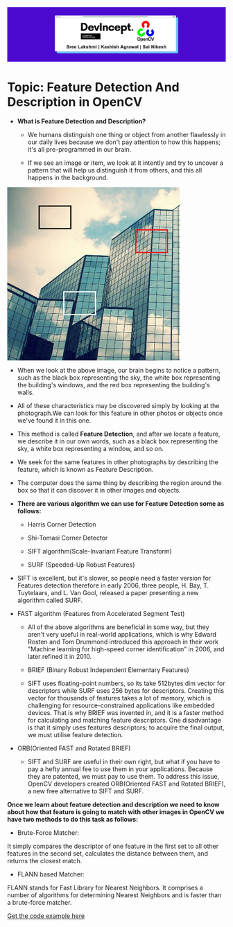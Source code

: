 <img src="https://github.com/sreelakshmig009/Intern-Work/blob/feature_detection/int-cv-2/Feature%20Detection%20And%20Description%20in%20OpenCV/Images/DevIncept.jpeg">

# Topic: Feature Detection And Description in OpenCV

*  **What is Feature Detection and Description?**

   * We humans distinguish one thing or object from another flawlessly in our daily lives because we don't pay attention to how this happens; it's all pre-programmed in our brain.
 
   * If we see an image or item, we look at it intently and try to uncover a pattern that will help us distinguish it from others, and this all happens in the background.


<img align="center" src="https://github.com/sreelakshmig009/Intern-Work/blob/feature_detection/int-cv-2/Feature%20Detection%20And%20Description%20in%20OpenCV/Images/reference1.png" > 
   


   * When we look at the above image, our brain begins to notice a pattern, such as the black box representing the sky, the white box representing the building's windows, and the red box representing the building's walls.
   
   * All of these characteristics may be discovered simply by looking at the photograph.We can look for this feature in other photos or objects once we've found it in this one.
   
   * This method is called <b>Feature Detection</b>, and after we locate a feature, we describe it in our own words, such as a black box representing the sky, a white box representing a window, and so on.
 
   * We seek for the same features in other photographs by describing the feature, which is known as Feature Description.

   * The computer does the same thing by describing the region around the box so that it can discover it in other images and objects.
 
*  **There are various algorithm we can use for Feature Detection some as follows:**

   * Harris Corner Detection

   * Shi-Tomasi Corner Detector
   
   * SIFT algorithm(Scale-Invariant Feature Transform)

   * SURF (Speeded-Up Robust Features)

* SIFT is excellent, but it's slower, so people need a faster version for Features detection therefore in early 2006, three people, H. Bay, T. Tuytelaars, and L. Van Gool, released a paper presenting a new algorithm called SURF.
   
* FAST algorithm (Features from Accelerated Segment Test)

   * All of the above algorithms are beneficial in some way, but they aren't very useful in real-world applications, which is why Edward Rosten and Tom Drummond introduced this approach in their work "Machine learning for high-speed corner identification" in 2006, and later refined it in 2010.

   * BRIEF (Binary Robust Independent Elementary Features)

   * SIFT uses floating-point numbers, so its take 512bytes dim vector for descriptors while SURF uses 256 bytes for descriptors. Creating this vector for thousands of features takes a lot of memory, which is challenging for resource-constrained applications like embedded devices. That is why BRIEF was invented in, and it is a faster method for calculating and matching feature descriptors. One disadvantage is that it simply uses features descriptors; to acquire the final output, we must utilise feature detection.

* ORB(Oriented FAST and Rotated BRIEF)

   * SIFT and SURF are useful in their own right, but what if you have to pay a hefty annual fee to use them in your applications. Because they are patented, we must pay to use them. To address this issue, OpenCV developers created ORB(Oriented FAST and Rotated BRIEF), a new free alternative to SIFT and SURF.

<b>Once we learn about feature detection and description we need to know about how that feature is going to match with other images in OpenCV we have two methods to do this task as follows:</b>
      
   * Brute-Force Matcher:

It simply compares the descriptor of one feature in the first set to all other features in the second set, calculates the distance between them, and returns the closest match.

  * FLANN based Matcher:

FLANN stands for Fast Library for Nearest Neighbors. It comprises a number of algorithms for determining Nearest Neighbors and is faster than a brute-force matcher.

<a href="https://github.com/sreelakshmig009/Intern-Work/tree/feature_detection/int-cv-2/Feature%20Detection%20And%20Description%20in%20OpenCV/Source%20Code">
  Get the code example here
</a>
